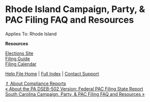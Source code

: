  Rhode Island Campaign, Party, & PAC Filing FAQ and Resources
==========

Applies To: Rhode Island

**Resources**

[Elections Site](https://elections.ri.gov/)   
[Filing Guide](https://elections.ri.gov/finance/manuals/)   
[Filing Calendar](https://elections.ri.gov/finance/schedules/)

[Help File Home](/help/) | [Full Index](/Help-File-Directory/) | [Contact Support](mailto:support@ISPolitical.com)

[⇑ About Compliance Reports](/About-Compliance-Reports)  
[« About the PA DSEB-502 Version: Federal PAC Filing State Report](/About-the-PA-DSEB-5-2-Version-Federal-PAC-Filing-State-Report)  
[South Carolina Campaign, Party, & PAC Filing FAQ and Resources »](/South-Carolina-Campaign-Party-PAC-Filing-FAQ-and-Resources)